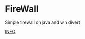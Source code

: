 # FireWall
Simple firewall on java and win divert

<a href = "https://github.com/v1ar31/FireWall/wiki/Info"> INFO </a>

